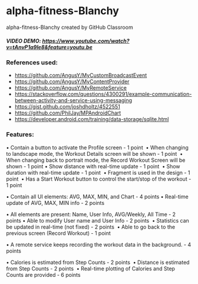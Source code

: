 # alpha-fitness-Blanchy
alpha-fitness-Blanchy created by GitHub Classroom

##### VIDEO DEMO: https://www.youtube.com/watch?v=tAnvP1a9Ie8&feature=youtu.be

### References used:
* https://github.com/AngusY/MyCustomBroadcastEvent
* https://github.com/AngusY/MyContentProvider
* https://github.com/AngusY/MyRemoteService
* https://stackoverflow.com/questions/4300291/example-communication-between-activity-and-service-using-messaging
* https://gist.github.com/joshdholtz/4522551
* https://github.com/PhilJay/MPAndroidChart
* https://developer.android.com/training/data-storage/sqlite.html


### Features:
• Contain a button to activate the Profile screen - 1 point 
• When changing to landscape mode, the Workout Details screen will be shown - 1 point 
• When changing back to portrait mode, the Record Workout Screen will be shown - 1 point 
• Show distance with real-time update - 1 point 
• Show duration with real-time update - 1 point 
• Fragment is used in the design - 1 point 
• Has a Start Workout button to control the start/stop of the workout - 1 point 

• Contain all UI elements: AVG, MAX, MIN, and Chart - 4 points 
• Real-time update of AVG, MAX, MIN info - 2 points 

• All elements are present: Name, User Info, AVG/Weekly, All Time - 2 points 
• Able to modify User name and User Info - 2 points 
• Statistics can be updated in real-time (not fixed) - 2 points 
• Able to go back to the previous screen (Record Workout) - 1 point 

• A remote service keeps recording the workout data in the background. - 4 points 

• Calories is estimated from Step Counts - 2 points 
• Distance is estimated from Step Counts - 2 points 
• Real-time plotting of Calories and Step Counts are provided - 6 points 
